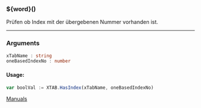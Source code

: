 ﻿### ${word}()
Prüfen ob Index mit der übergebenen Nummer vorhanden ist.

----

### Arguments
```ts
xTabName : string
oneBasedIndexNo : number
```
#### Usage:
```ts
var boolVal := XTAB.HasIndex(xTabName, oneBasedIndexNo)
```

[Manuals](https://manuals.opacc.ch/docs/doku2401/F-Script/ScriptBlockFunc.XTAB.HasIndex.html)
